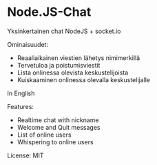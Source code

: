 # Node.JS-Chat

Yksinkertainen chat NodeJS + socket.io

Ominaisuudet:

- Reaaliaikainen viestien lähetys nimimerkillä
- Tervetuloa ja poistumisviestit
- Lista onlinessa olevista keskustelijoista
- Kuiskaaminen onlinessa olevalla keskustelijalle

In English

Features:

- Realtime chat with nickname
- Welcome and Quit messages
- List of online users
- Whispering to online users



License: MIT
